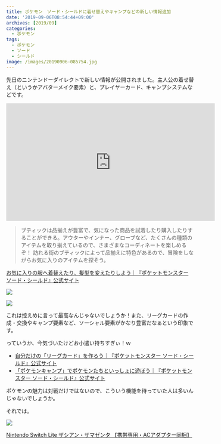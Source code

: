 ```yaml
---
title: ポケモン　ソード・シールドに着せ替えやキャンプなどの新しい情報追加
date: '2019-09-06T08:54:44+09:00'
archives: [2019/09]
categories:
  - ポケモン
tags:
  - ポケモン
  - ソード
  - シールド
image: /images/20190906-085754.jpg
---
```

先日のニンテンドーダイレクトで新しい情報が公開されました。主人公の着せ替え（というかアバターメイク要素）と、プレイヤーカード、キャンプシステムなどです。

<!--more-->

<iframe width="560" height="315" src="https://www.youtube.com/embed/kOW4tBn83JY" frameborder="0" allow="accelerometer; autoplay; encrypted-media; gyroscope; picture-in-picture" allowfullscreen></iframe>

> ブティックは品揃えが豊富で、気になった商品を試着したり購入したりすることができる。アウターやインナー、グローブなど、たくさんの種類のアイテムを取り揃えているので、さまざまなコーディネートを楽しめるぞ！ 訪れる街のブティックによって品揃えに特色があるので、冒険をしながらお気に入りのアイテムを探そう。

[お気に入りの服へ着替えたり、髪型を変えたりしよう｜『ポケットモンスター ソード・シールド』公式サイト](https://www.pokemon.co.jp/ex/sword_shield/story/190905_01.html)

![](https://www.pokemon.co.jp/ex/sword_shield/assets/img_story_190905_01_03.jpg)

![](https://www.pokemon.co.jp/ex/sword_shield/assets/img_story_190905_01_05.jpg)

これは控えめに言って最高なんじゃないでしょうか！また、リーグカードの作成・交換やキャンプ要素など、ソーシャル要素がかなり豊富だなぁという印象です。

っていうか、今気づいたけどお小遣い持ちすぎぃ！ｗ

- [自分だけの「リーグカード」を作ろう｜『ポケットモンスター ソード・シールド』公式サイト](https://www.pokemon.co.jp/ex/sword_shield/story/190905_02.html)
- [「ポケモンキャンプ」でポケモンたちといっしょに遊ぼう｜『ポケットモンスター ソード・シールド』公式サイト](https://www.pokemon.co.jp/ex/sword_shield/system/190905_01.html)

ポケモンの魅力は対戦だけではないので、こういう機能を待っていた人は多いんじゃないでしょうか。

それでは。

<div class="amazfy">
<a href="https://www.amazon.co.jp/dp/B07VGFZZKH?tag=t4traw-22">
<img src="https://ws-fe.amazon-adsystem.com/widgets/q?_encoding=UTF8&ASIN=B07VGFZZKH&Format=_SL250_&ID=AsinImage&MarketPlace=JP&ServiceVersion=20070822&WS=1&tag=t4traw-22&language=ja_JP">
<p>Nintendo Switch Lite ザシアン・ザマゼンタ 【携帯専用・ACアダプター同梱】</p>
</a>
</div>
